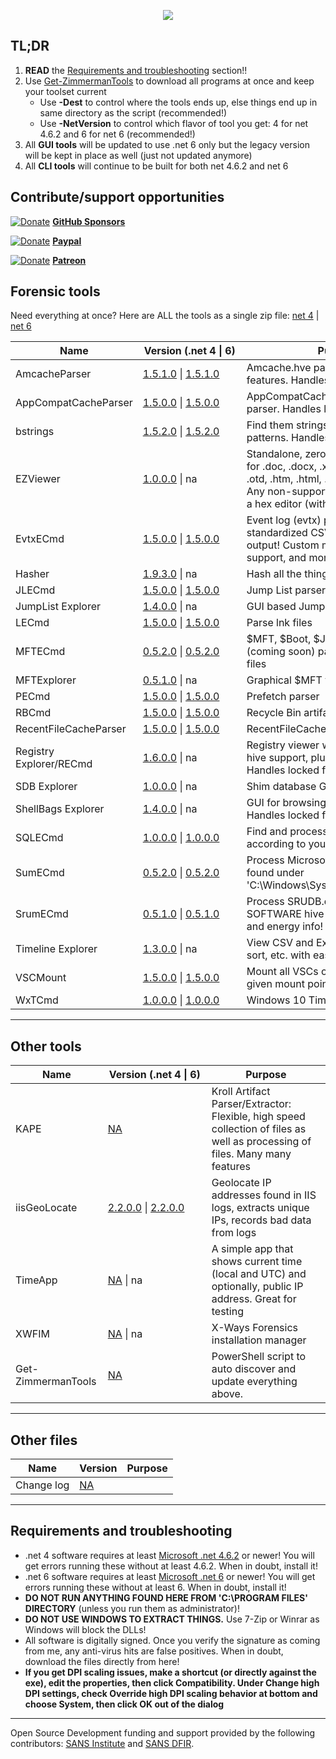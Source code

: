 <p align="center">
  <img src="https://ericzimmerman.github.io/logoSmall.jpg">
</p>


## TL;DR

1. **READ** the [Requirements and troubleshooting](https://ericzimmerman.github.io/#!index.md#Requirements_and_troubleshooting) section!!
2. Use [Get-ZimmermanTools](https://f001.backblazeb2.com/file/EricZimmermanTools/Get-ZimmermanTools.zip) to download all programs at once and keep your toolset current
    - Use **-Dest** to control where the tools ends up, else things end up in same directory as the script (recommended!)
    - Use **-NetVersion** to control which flavor of tool you get: 4 for net 4.6.2 and 6 for net 6 (recommended!)
3. All **GUI tools** will be updated to use .net 6 only but the legacy version will be kept in place as well (just not updated anymore)
4. All **CLI tools** will continue to be built for both net 4.6.2 and net 6

## Contribute/support opportunities

[![Donate](https://ericzimmerman.github.io/Quarter16.png)](https://github.com/sponsors/EricZimmerman) **[GitHub Sponsors](https://github.com/sponsors/EricZimmerman)**

[![Donate](https://ericzimmerman.github.io/Quarter16.png)](https://paypal.me/ericrzimmerman) **[Paypal](https://paypal.me/ericrzimmerman)**

[![Donate](https://ericzimmerman.github.io/Quarter16.png)](https://www.patreon.com/ericzimmerman) **[Patreon](https://www.patreon.com/ericzimmerman)**



## Forensic tools

Need everything at once? Here are ALL the tools as a single zip file: [net 4](https://f001.backblazeb2.com/file/EricZimmermanTools/All.zip) &vert; [net 6](https://f001.backblazeb2.com/file/EricZimmermanTools/net6/All_6.zip)

|Name | <span style="display: inline-block; width:150px">Version (.net 4 &vert; 6)</span> | Purpose | 
|--|--|--
| AmcacheParser | [1.5.1.0](https://f001.backblazeb2.com/file/EricZimmermanTools/AmcacheParser.zip) &vert; [1.5.1.0](https://f001.backblazeb2.com/file/EricZimmermanTools/net6/AmcacheParser.zip) | Amcache.hve parser with lots of extra features. Handles locked files
| AppCompatCacheParser | [1.5.0.0](https://f001.backblazeb2.com/file/EricZimmermanTools/AppCompatCacheParser.zip) &vert; [1.5.0.0](https://f001.backblazeb2.com/file/EricZimmermanTools/net6/AppCompatCacheParser.zip) | AppCompatCache aka ShimCache parser. Handles locked files
| bstrings | [1.5.2.0](https://f001.backblazeb2.com/file/EricZimmermanTools/bstrings.zip) &vert; [1.5.2.0](https://f001.backblazeb2.com/file/EricZimmermanTools/net6/bstrings.zip) | Find them strings yo. Built in regex patterns. Handles locked files
| EZViewer | [1.0.0.0](https://f001.backblazeb2.com/file/EricZimmermanTools/EZViewer.zip) &vert; na | Standalone, zero dependency viewer for .doc, .docx, .xls, .xlsx, .txt, .log, .rtf, .otd, .htm, .html, .mht, .csv, and .pdf. Any non-supported files are shown in a hex editor (with data interpreter!)
| EvtxECmd | [1.5.0.0](https://f001.backblazeb2.com/file/EricZimmermanTools/EvtxECmd.zip) &vert; [1.5.0.0](https://f001.backblazeb2.com/file/EricZimmermanTools/net6/EvtxECmd.zip) | Event log (evtx) parser with standardized CSV, XML, and json output! Custom maps, locked file support, and more!
| Hasher | [1.9.3.0](https://f001.backblazeb2.com/file/EricZimmermanTools/hasher.zip) &vert; na | Hash all the things
| JLECmd | [1.5.0.0](https://f001.backblazeb2.com/file/EricZimmermanTools/JLECmd.zip) &vert; [1.5.0.0](https://f001.backblazeb2.com/file/EricZimmermanTools/net6/JLECmd.zip) | Jump List parser
| JumpList Explorer | [1.4.0.0](https://f001.backblazeb2.com/file/EricZimmermanTools/JumpListExplorer.zip) &vert; na | GUI based Jump List viewer 
| LECmd  | [1.5.0.0](https://f001.backblazeb2.com/file/EricZimmermanTools/LECmd.zip) &vert; [1.5.0.0](https://f001.backblazeb2.com/file/EricZimmermanTools/net6/LECmd.zip) | Parse lnk files
| MFTECmd |[0.5.2.0](https://f001.backblazeb2.com/file/EricZimmermanTools/MFTECmd.zip) &vert; [0.5.2.0](https://f001.backblazeb2.com/file/EricZimmermanTools/net6/MFTECmd.zip) | $MFT, $Boot, $J, $SDS, and $LogFile (coming soon) parser. Handles locked files
| MFTExplorer | [0.5.1.0](https://f001.backblazeb2.com/file/EricZimmermanTools/MFTExplorer.zip) &vert; na | Graphical $MFT viewer
| PECmd  | [1.5.0.0](https://f001.backblazeb2.com/file/EricZimmermanTools/PECmd.zip) &vert; [1.5.0.0](https://f001.backblazeb2.com/file/EricZimmermanTools/net6/PECmd.zip) | Prefetch parser
| RBCmd  | [1.5.0.0](https://f001.backblazeb2.com/file/EricZimmermanTools/RBCmd.zip) &vert; [1.5.0.0](https://f001.backblazeb2.com/file/EricZimmermanTools/net6/RBCmd.zip) | Recycle Bin artifact (INFO2/$I) parser
| RecentFileCacheParser | [1.5.0.0](https://f001.backblazeb2.com/file/EricZimmermanTools/RecentFileCacheParser.zip) &vert; [1.5.0.0](https://f001.backblazeb2.com/file/EricZimmermanTools/net6/RecentFileCacheParser.zip) | RecentFileCache parser
| Registry Explorer/RECmd |  [1.6.0.0](https://f001.backblazeb2.com/file/EricZimmermanTools/RegistryExplorer_RECmd.zip) &vert; na | Registry viewer with searching, multi-hive support, plugins, and more. Handles locked files
| SDB Explorer |  [1.0.0.0](https://f001.backblazeb2.com/file/EricZimmermanTools/SDBExplorer.zip) &vert; na | Shim database GUI
| ShellBags Explorer | [1.4.0.0](https://f001.backblazeb2.com/file/EricZimmermanTools/ShellBagsExplorer.zip) &vert; na | GUI for browsing shellbags data. Handles locked files
| SQLECmd | [1.0.0.0](https://f001.backblazeb2.com/file/EricZimmermanTools/SQLECmd.zip) &vert; [1.0.0.0](https://f001.backblazeb2.com/file/EricZimmermanTools/net6/SQLECmd.zip) | Find and process SQLite files according to your needs with maps!
| SumECmd | [0.5.2.0](https://f001.backblazeb2.com/file/EricZimmermanTools/SumECmd.zip) &vert; [0.5.2.0](https://f001.backblazeb2.com/file/EricZimmermanTools/net6/SumECmd.zip) | Process Microsoft User Access Logs found under 'C:\Windows\System32\LogFiles\SUM'
| SrumECmd | [0.5.1.0](https://f001.backblazeb2.com/file/EricZimmermanTools/SrumECmd.zip) &vert; [0.5.1.0](https://f001.backblazeb2.com/file/EricZimmermanTools/net6/SrumECmd.zip) | Process SRUDB.dat and (optionally) SOFTWARE hive for network, process, and energy info!
| Timeline Explorer | [1.3.0.0](https://f001.backblazeb2.com/file/EricZimmermanTools/TimelineExplorer.zip) &vert; na | View CSV and Excel files, filter, group, sort, etc. with ease
| VSCMount |[1.5.0.0](https://f001.backblazeb2.com/file/EricZimmermanTools/VSCMount.zip) &vert; [1.5.0.0](https://f001.backblazeb2.com/file/EricZimmermanTools/net6/VSCMount.zip) | Mount all VSCs on a drive letter to a given mount point
| WxTCmd | [1.0.0.0](https://f001.backblazeb2.com/file/EricZimmermanTools/WxTCmd.zip) &vert; [1.0.0.0](https://f001.backblazeb2.com/file/EricZimmermanTools/net6/WxTCmd.zip) | Windows 10 Timeline database parser

***

## Other tools

|Name  |<span style="display: inline-block; width:150px">Version (.net 4 &vert; 6)</span> | Purpose
|--|--|--
| KAPE | [NA](https://learn.duffandphelps.com/kape?utm_campaign=2019_cyberitbn-KAPE-launch&utm_source=kroll&utm_medium=referral&utm_term=kape-gui-blogpost) | Kroll Artifact Parser/Extractor: Flexible, high speed collection of files as well as processing of files. Many many features
| iisGeoLocate | [2.2.0.0](https://f001.backblazeb2.com/file/EricZimmermanTools/iisGeolocate.zip) &vert; [2.2.0.0](https://f001.backblazeb2.com/file/EricZimmermanTools/net6/iisGeolocate.zip) | Geolocate IP addresses found in IIS logs, extracts unique IPs, records bad data from logs
| TimeApp | [NA](https://f001.backblazeb2.com/file/EricZimmermanTools/TimeApp.zip) &vert; na | A simple app that shows current time (local and UTC) and optionally, public IP address. Great for testing
| XWFIM | [NA](https://f001.backblazeb2.com/file/EricZimmermanTools/XWFIM.zip)  &vert; na | X-Ways Forensics installation manager
| Get-ZimmermanTools | [NA](https://f001.backblazeb2.com/file/EricZimmermanTools/Get-ZimmermanTools.zip) | PowerShell script to auto discover and update everything above.



***


## Other files

|Name  |Version| Purpose
|--|--|--
| Change log | [NA](https://f001.backblazeb2.com/file/EricZimmermanTools/ChangeLog.txt)| 




***
## Requirements and troubleshooting

 - .net 4 software requires at least [Microsoft .net 4.6.2](https://dotnet.microsoft.com/en-us/download/dotnet-framework/net462) or newer! You will get errors running these without at least 4.6.2. When in doubt, install it!
 - .net 6 software requires at least [Microsoft .net 6](https://dotnet.microsoft.com/en-us/download/dotnet/6.0) or newer! You will get errors running these without at least 6. When in doubt, install it!
 - **DO NOT RUN ANYTHING FOUND HERE FROM 'C:\PROGRAM FILES' DIRECTORY** (unless you run them as administrator)!
 - **DO NOT USE WINDOWS TO EXTRACT THINGS.** Use 7-Zip or Winrar as Windows will block the DLLs!
 - All software is digitally signed. Once you verify the signature as coming from me, any anti-virus hits are false positives. When in doubt, download the files directly from here!
 - **If you get DPI scaling issues, make a shortcut (or directly against the exe), edit the properties, then click Compatibility. Under Change high DPI settings, check Override high DPI scaling behavior at bottom and choose System, then click OK out of the dialog**

***


Open Source Development funding and support provided by the following contributors: [SANS Institute](http://sans.org/) and [SANS DFIR](http://dfir.sans.org/).
